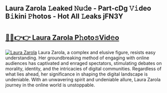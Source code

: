 ## Laura Zarola 𝙻eaked 𝙽u𝚍e - Part-cDg 𝚅𝚒deo B𝚒kini 𝙿hotos - Hot All 𝙻eaks jFN3Y

# <h2><a href="http://ld2sg47.urlbe.top/?page=Laura+Zarola">🔗🔗👉👉 Laura Zarola P𝚑oto𝚜Vid𝚎o</a></h2>

[![Laura Zarola](https://i.imgur.com/eBuTRDB.gif)](http://ld2sg47.urlbe.top/?page=Laura+Zarola)
Laura Zarola, a complex and elusive figure, resists easy understanding. Her groundbreaking method of engaging with online audiences has captivated and enraged spectators, stimulating debates on morality, identity, and the intricacies of digital communities. Regardless of what lies ahead, her significance in shaping the digital landscape is undeniable. With an unwavering spirit and undeniable allure, Laura Zarola journey in the online world is unstoppable.
